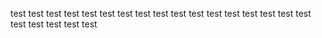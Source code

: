 
test
test
test
test
test
test
test
test
test
test
test
test
test
test
test
test
test
test
test
test
test
test
